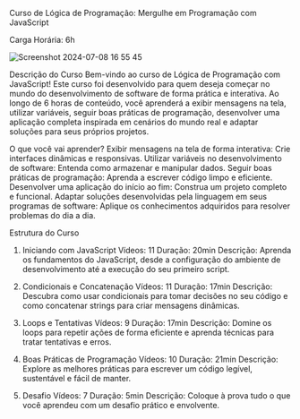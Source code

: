 Curso de Lógica de Programação: Mergulhe em Programação com JavaScript

Carga Horária: 6h

![Screenshot 2024-07-08 16 55 45](https://github.com/alinemello29/JavaScript-Curso/assets/109696840/62234208-9c3a-4336-b5d0-ff0a575ac43e)


Descrição do Curso
Bem-vindo ao curso de Lógica de Programação com JavaScript! Este curso foi desenvolvido para quem deseja começar no mundo do desenvolvimento de software de forma prática e interativa. Ao longo de 6 horas de conteúdo, você aprenderá a exibir mensagens na tela, utilizar variáveis, seguir boas práticas de programação, desenvolver uma aplicação completa inspirada em cenários do mundo real e adaptar soluções para seus próprios projetos.

O que você vai aprender?
Exibir mensagens na tela de forma interativa: Crie interfaces dinâmicas e responsivas.
Utilizar variáveis no desenvolvimento de software: Entenda como armazenar e manipular dados.
Seguir boas práticas de programação: Aprenda a escrever código limpo e eficiente.
Desenvolver uma aplicação do início ao fim: Construa um projeto completo e funcional.
Adaptar soluções desenvolvidas pela linguagem em seus programas de software: Aplique os conhecimentos adquiridos para resolver problemas do dia a dia.


Estrutura do Curso

1. Iniciando com JavaScript
Vídeos: 11
Duração: 20min
Descrição: Aprenda os fundamentos do JavaScript, desde a configuração do ambiente de desenvolvimento até a execução do seu primeiro script.

2. Condicionais e Concatenação
Vídeos: 11
Duração: 17min
Descrição: Descubra como usar condicionais para tomar decisões no seu código e como concatenar strings para criar mensagens dinâmicas.

3. Loops e Tentativas
Vídeos: 9
Duração: 17min
Descrição: Domine os loops para repetir ações de forma eficiente e aprenda técnicas para tratar tentativas e erros.

4. Boas Práticas de Programação
Vídeos: 10
Duração: 21min
Descrição: Explore as melhores práticas para escrever um código legível, sustentável e fácil de manter.

5. Desafio
Vídeos: 7
Duração: 5min
Descrição: Coloque à prova tudo o que você aprendeu com um desafio prático e envolvente.